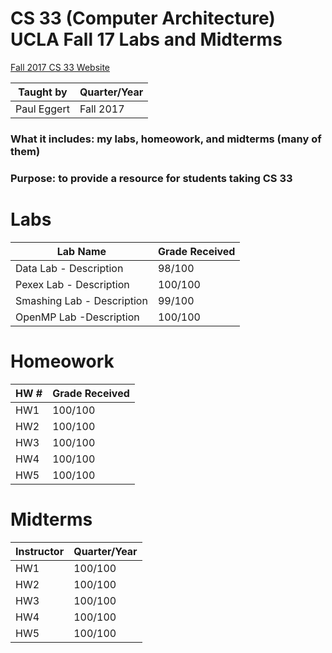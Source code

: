 # CS 33 (Computer Architecture) UCLA Fall 17 Labs and Midterms

[Fall 2017 CS 33 Website](http://web.cs.ucla.edu/classes/fall17/cs33/)

| Taught by  | Quarter/Year |
| -----------| -------------|
| Paul Eggert| Fall 2017    |

### What it includes: my labs, homeowork, and midterms (many of them)
### Purpose: to provide a resource for students taking CS 33

# Labs
| Lab Name  |  Grade Received       |
| ----------- |  ---------------|
| Data Lab - Description    |  98/100           |
| Pexex Lab - Description | 100/100        |
| Smashing Lab - Description|   99/100          |
| OpenMP Lab -Description | 100/100         |


# Homeowork
| HW #  |  Grade Received       |
| ----------- |  ---------------|
| HW1  | 100/100           |
| HW2  | 100/100        |
| HW3  | 100/100          |
| HW4  | 100/100         |
| HW5  | 100/100         |



# Midterms
| Instructor  |  Quarter/Year       |
| ----------- |  ---------------|
| HW1  | 100/100           |
| HW2  | 100/100        |
| HW3  | 100/100          |
| HW4  | 100/100         |
| HW5  | 100/100         |

